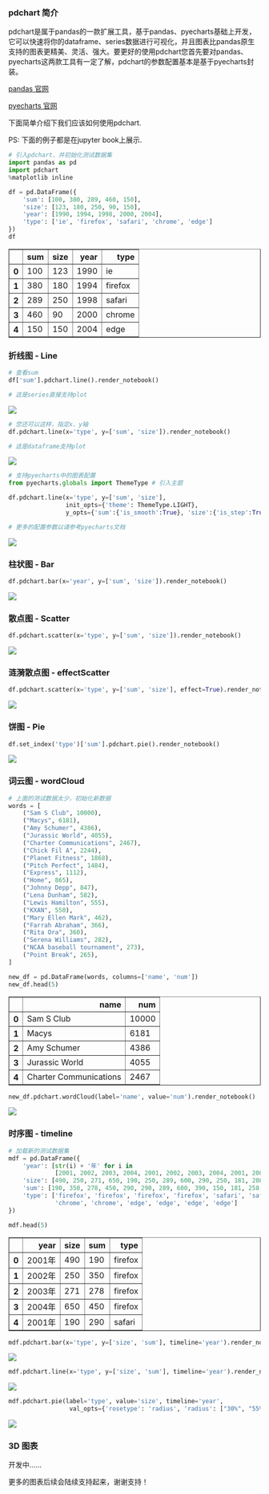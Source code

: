 
### pdchart 简介
pdchart是属于pandas的一款扩展工具，基于pandas、pyecharts基础上开发，它可以快速将你的dataframe、series数据进行可视化，并且图表比pandas原生支持的图表更精美、灵活、强大。要更好的使用pdchart您首先要对pandas、pyecharts这两款工具有一定了解，pdchart的参数配置基本是基于pyecharts封装。

[pandas 官网](http://pandas.pydata.org/)

[pyecharts 官网](https://pyecharts.org/#/zh-cn/intro)

下面简单介绍下我们应该如何使用pdchart.

PS: 下面的例子都是在jupyter book上展示.


```python
# 引入pdchart、并初始化测试数据集
import pandas as pd
import pdchart
%matplotlib inline

df = pd.DataFrame({
    'sum': [100, 380, 289, 460, 150],
    'size': [123, 180, 250, 90, 150],
    'year': [1990, 1994, 1998, 2000, 2004],
    'type': ['ie', 'firefox', 'safari', 'chrome', 'edge']
})
df
```




<div>
<table border="1" class="dataframe">
  <thead>
    <tr style="text-align: right;">
      <th></th>
      <th>sum</th>
      <th>size</th>
      <th>year</th>
      <th>type</th>
    </tr>
  </thead>
  <tbody>
    <tr>
      <th>0</th>
      <td>100</td>
      <td>123</td>
      <td>1990</td>
      <td>ie</td>
    </tr>
    <tr>
      <th>1</th>
      <td>380</td>
      <td>180</td>
      <td>1994</td>
      <td>firefox</td>
    </tr>
    <tr>
      <th>2</th>
      <td>289</td>
      <td>250</td>
      <td>1998</td>
      <td>safari</td>
    </tr>
    <tr>
      <th>3</th>
      <td>460</td>
      <td>90</td>
      <td>2000</td>
      <td>chrome</td>
    </tr>
    <tr>
      <th>4</th>
      <td>150</td>
      <td>150</td>
      <td>2004</td>
      <td>edge</td>
    </tr>
  </tbody>
</table>
</div>



### 折线图 - Line


```python
# 查看sum
df['sum'].pdchart.line().render_notebook()

# 这是series直接支持plot
```
![](static/images/Line.png)

```python
# 您还可以这样，指定x、y轴
df.pdchart.line(x='type', y=['sum', 'size']).render_notebook()

# 这是dataframe支持plot
```
![](static/images/Line1.png)

```python
# 支持pyecharts中的图表配置
from pyecharts.globals import ThemeType # 引入主题

df.pdchart.line(x='type', y=['sum', 'size'], 
                init_opts={'theme': ThemeType.LIGHT},
                y_opts={'sum':{'is_smooth':True}, 'size':{'is_step':True}}).render_notebook()

# 更多的配置参数以请参考pyecharts文档
```
![](static/images/Line2.png)
### 柱状图 - Bar


```python
df.pdchart.bar(x='year', y=['sum', 'size']).render_notebook()
```
![](static/images/Bar.png)

### 散点图 - Scatter


```python
df.pdchart.scatter(x='type', y=['sum', 'size']).render_notebook()
```

![](static/images/Scatter.png)

### 涟漪散点图 - effectScatter

```python
df.pdchart.scatter(x='type', y=['sum', 'size'], effect=True).render_notebook()
```
![](static/images/effectScatter.gif)

### 饼图 - Pie


```python
df.set_index('type')['sum'].pdchart.pie().render_notebook()
```
![](static/images/Pie.png)


### 词云图 - wordCloud


```python
# 上面的测试数据太少，初始化新数据
words = [
    ("Sam S Club", 10000),
    ("Macys", 6181),
    ("Amy Schumer", 4386),
    ("Jurassic World", 4055),
    ("Charter Communications", 2467),
    ("Chick Fil A", 2244),
    ("Planet Fitness", 1868),
    ("Pitch Perfect", 1484),
    ("Express", 1112),
    ("Home", 865),
    ("Johnny Depp", 847),
    ("Lena Dunham", 582),
    ("Lewis Hamilton", 555),
    ("KXAN", 550),
    ("Mary Ellen Mark", 462),
    ("Farrah Abraham", 366),
    ("Rita Ora", 360),
    ("Serena Williams", 282),
    ("NCAA baseball tournament", 273),
    ("Point Break", 265),
]

new_df = pd.DataFrame(words, columns=['name', 'num'])
new_df.head(5)
```




<div>
<table border="1" class="dataframe">
  <thead>
    <tr style="text-align: right;">
      <th></th>
      <th>name</th>
      <th>num</th>
    </tr>
  </thead>
  <tbody>
    <tr>
      <th>0</th>
      <td>Sam S Club</td>
      <td>10000</td>
    </tr>
    <tr>
      <th>1</th>
      <td>Macys</td>
      <td>6181</td>
    </tr>
    <tr>
      <th>2</th>
      <td>Amy Schumer</td>
      <td>4386</td>
    </tr>
    <tr>
      <th>3</th>
      <td>Jurassic World</td>
      <td>4055</td>
    </tr>
    <tr>
      <th>4</th>
      <td>Charter Communications</td>
      <td>2467</td>
    </tr>
  </tbody>
</table>
</div>




```python
new_df.pdchart.wordCloud(label='name', value='num').render_notebook()
```
![](static/images/Wordcloud.png)


### 时序图 - timeline


```python
# 加载新的测试数据集
mdf = pd.DataFrame({
    'year': [str(i) + '年' for i in
             [2001, 2002, 2003, 2004, 2001, 2002, 2003, 2004, 2001, 2002, 2003, 2004, 2001, 2002, 2003, 2004]],
    'size': [490, 250, 271, 650, 190, 250, 289, 600, 290, 250, 181, 208, 190, 250, 291, 390],
    'sum': [190, 350, 278, 450, 290, 290, 289, 600, 390, 150, 181, 258, 290, 550, 391, 280],
    'type': ['firefox', 'firefox', 'firefox', 'firefox', 'safari', 'safari', 'safari', 'safari', 'chrome', 'chrome',
             'chrome', 'chrome', 'edge', 'edge', 'edge', 'edge']
})

mdf.head(5)
```




<div>
<table border="1" class="dataframe">
  <thead>
    <tr style="text-align: right;">
      <th></th>
      <th>year</th>
      <th>size</th>
      <th>sum</th>
      <th>type</th>
    </tr>
  </thead>
  <tbody>
    <tr>
      <th>0</th>
      <td>2001年</td>
      <td>490</td>
      <td>190</td>
      <td>firefox</td>
    </tr>
    <tr>
      <th>1</th>
      <td>2002年</td>
      <td>250</td>
      <td>350</td>
      <td>firefox</td>
    </tr>
    <tr>
      <th>2</th>
      <td>2003年</td>
      <td>271</td>
      <td>278</td>
      <td>firefox</td>
    </tr>
    <tr>
      <th>3</th>
      <td>2004年</td>
      <td>650</td>
      <td>450</td>
      <td>firefox</td>
    </tr>
    <tr>
      <th>4</th>
      <td>2001年</td>
      <td>190</td>
      <td>290</td>
      <td>safari</td>
    </tr>
  </tbody>
</table>
</div>




```python
mdf.pdchart.bar(x='type', y=['size', 'sum'], timeline='year').render_notebook()
```
![](static/images/timeline_bar.png)


```python
mdf.pdchart.line(x='type', y=['size', 'sum'], timeline='year').render_notebook()
```
![](static/images/timeline_line.png)


```python
mdf.pdchart.pie(label='type', value='size', timeline='year', 
                 val_opts={'rosetype': 'radius', 'radius': ["30%", "55%"]}).render_notebook()
```
![](static/images/timeline_pie.png)


### 3D 图表 

开发中......


更多的图表后续会陆续支持起来，谢谢支持！
